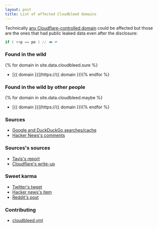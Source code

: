 ```yaml
---
layout: post
title: List of affected Cloudbleed domains
---
```


Technically [any Cloudflare-controlled domain](https://github.com/pirate/sites-using-cloudflare) could be affected but those are the ones that had public leaked data even after the disclosure:

```c
if ( ++p == pe ) // ☁️ 💔
```

### Found in the wild

{% for domain in site.data.cloudbleed.sure %}
- [{{ domain }}](https://{{ domain }}){% endfor %}

### Found in the wild by other people

{% for domain in site.data.cloudbleed.maybe %}
- [{{ domain }}](https://{{ domain }}){% endfor %}

### Sources

- [Google and DuckDuckGo searches/cache](https://www.youtube.com/watch?v=oHg5SJYRHA0)
- [Hacker News's comments](https://news.ycombinator.com/item?id=13718752)

### Sources's sources

- [Tavis's report](https://bugs.chromium.org/p/project-zero/issues/detail?id=1139)
- [Cloudflare's write-up](https://blog.cloudflare.com/incident-report-on-memory-leak-caused-by-cloudflare-parser-bug/)

### Sweet karma

- [Twitter's tweet](https://twitter.com/bydorian/status/835055649809539072)
- [Hacker news's item](https://news.ycombinator.com/item?id=13722199)
- [Reddit's post](https://www.reddit.com/r/netsec/comments/5vwjwi/list_of_affected_cloudbleed_domains/)

### Contributing

- [cloudbleed.yml](https://github.com/Dorian/doma/blob/master/_data/cloudbleed.yml)

